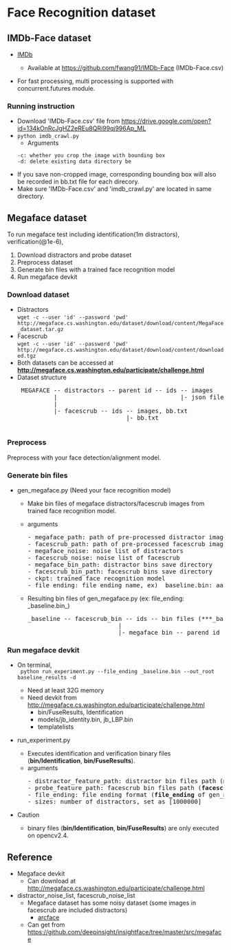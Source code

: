 # Face Recognition dataset

## IMDb-Face dataset

* [IMDb](http://openaccess.thecvf.com/content_ECCV_2018/papers/Liren_Chen_The_Devil_of_ECCV_2018_paper.pdf) 
  + Available at https://github.com/fwang91/IMDb-Face (IMDb-Face.csv)
  
* For fast processing, multi processing is supported with concurrent.futures module.
  
### Running instruction
* Download 'IMDb-Face.csv' file from https://drive.google.com/open?id=134kOnRcJgHZ2eREu8QRi99qj996Ap_ML
* `python imdb_crawl.py`
  * Arguments
   ```   
   -c: whether you crop the image with bounding box
   -d: delete existing data directory be
   ```
* If you save non-cropped image, corresponding bounding box will also be recorded in bb.txt file for each direcory.
* Make sure 'IMDb-Face.csv' and 'imdb_crawl.py' are located in same directory.

## Megaface dataset
To run megaface test including identification(1m distractors), verification(@1e-6), 
1. Download distractors and probe dataset
2. Preprocess dataset
3. Generate bin files with a trained face recognition model
4. Run megaface devkit

### Download dataset
* Distractors<br/>
  `wget -c --user 'id' --password 'pwd' http://megaface.cs.washington.edu/dataset/download/content/MegaFace_dataset.tar.gz`
* Facescrub<br/>
  `wget -c --user 'id' --password 'pwd' http://megaface.cs.washington.edu/dataset/download/content/downloaded.tgz`
* Both datasets can be accessed at **http://megaface.cs.washington.edu/participate/challenge.html**
* Dataset structure
   <pre>
   MEGAFACE -- distractors -- parent id -- ids -- images
            |                                  |- json file for each image 
            |
            |- facescrub -- ids -- images, bb.txt
                                |- bb.txt
   </pre>

### Preprocess
Preprocess with your face detection/alignment model.

### Generate bin files
* gen_megaface.py (Need your face recognition model)  
  - Make bin files of megaface distractors/facescrub images from trained face recognition model.
  - arguments
    <pre>
    - megaface_path: path of pre-processed distractor images
    - facescrub_path: path of pre-processed facescrub images
    - megaface_noise: noise list of distractors
    - facescrub_noise: noise list of facescrub
    - megaface_bin_path: distractor bins save directory
    - facescrub_bin_path: facescrub bins save directory
    - ckpt: trained face recognition model
    - file_ending: file ending name, ex) _baseline.bin: aaa.jpg -> aaa_baseline.bin    
    </pre>
  - Resulting bin files of gen_megaface.py (ex: file_ending: \_baseline.bin_)
 
    <pre>
    _baseline -- facescrub_bin -- ids -- bin files (***_baseline.bin)
                             | 
                             |- megaface_bin -- parend id -- ids -- bin files (***_baseline.bin)
    </pre>
 
 
### Run megaface devkit
* On terminal, <br/>
``` python run_experiment.py --file_ending _baseline.bin --out_root baseline_results -d```
  - Need at least 32G memory
  - Need devkit from http://megaface.cs.washington.edu/participate/challenge.html
    - bin/FuseResults, Identification
    - models/jb_identity.bin, jb_LBP.bin
    - templatelists
    
* run_experiment.py
  - Executes identification and verification binary files (**bin/Identification**, **bin/FuseResults**).
  - arguments
    <pre>
    - distractor_feature_path: distractor bin files path (<b>megaface_bin_path</b> of gen_megaface.py)
    - probe_feature_path: facescrub bin files path (<b>facescrub_bin_path</b> of gen_megaface.py)
    - file_ending: file ending format (<b>file_ending</b> of gen_megaface.py)
    - sizes: number of distractors, set as [1000000] 
    </pre>
* Caution
  - binary files (**bin/Identification**, **bin/FuseResults**) are only executed on opencv2.4. 

## Reference
* Megaface devkit
  - Can download at http://megaface.cs.washington.edu/participate/challenge.html
* distractor_noise_list, facescrub_noise_list
  - Megaface dataset has some noisy dataset (some images in facescrub are included distractors) 
    - [arcface](https://arxiv.org/pdf/1801.07698.pdf)
  - Can get from https://github.com/deepinsight/insightface/tree/master/src/megaface


